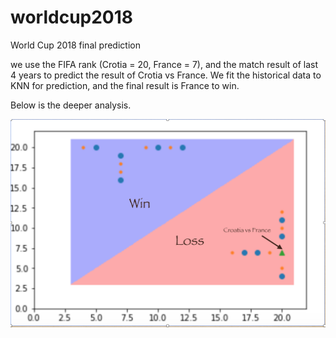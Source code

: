 # worldcup2018
World Cup 2018 final prediction

we use the FIFA rank (Crotia = 20, France = 7), and the match result of last 4 years to predict the result of Crotia vs France.  We fit the historical data to KNN for prediction, and the final result is France to win.

Below is the deeper analysis.

![Screenshot](screenshot.png)
